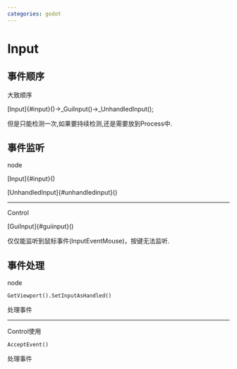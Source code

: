 ```yaml
---
categories: godot
---
```


# Input

## 事件顺序

大致顺序

[Input]{#input}()-\>\_GuiInput()-\>\_UnhandledInput();

但是只能检测一次,如果要持续检测,还是需要放到Process中.

## 事件监听

node

[Input]{#input}()

[UnhandledInput]{#unhandledinput}()

------------------------------------------------------------------------

Control

[GuiInput]{#guiinput}()

仅仅能监听到鼠标事件(InputEventMouse)，按键无法监听.

## 事件处理

node

`GetViewport().SetInputAsHandled()`

处理事件

------------------------------------------------------------------------

Control使用

`AcceptEvent()`

处理事件
